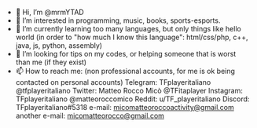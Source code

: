 - 👋 Hi, I’m @mrmYTAD
- 👀 I’m interested in programming, music, books, sports-esports.
- 🌱 I’m currently learning too many languages, but only things like hello world (in order to "how much I know this language": html/css/php, c++, java, js, python, assembly)
- 💞️ I’m looking for tips on my codes, or helping someone that is worst than me (if they exist)
- 📫 How to reach me: (non professional accounts, for me is ok being contacted on personal accounts)
      Telegram: TFplayeritaliano @tfplayeritaliano
      Twitter: Matteo Rocco Micò @TFitaplayer
      Instagram: TFplayeritaliano @matteoroccomico
      Reddit: u/TF_playeritaliano
      Discord: TFplayeritaliano#5318
      e-mail: micomatteoroccoactivity@gmail.com
      another e-mail: micomatteorocco@gmail.com
